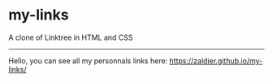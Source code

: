 # my-links
A clone of Linktree in HTML and CSS

---

Hello, you can see all my personnals links here:
https://zaldier.github.io/my-links/
